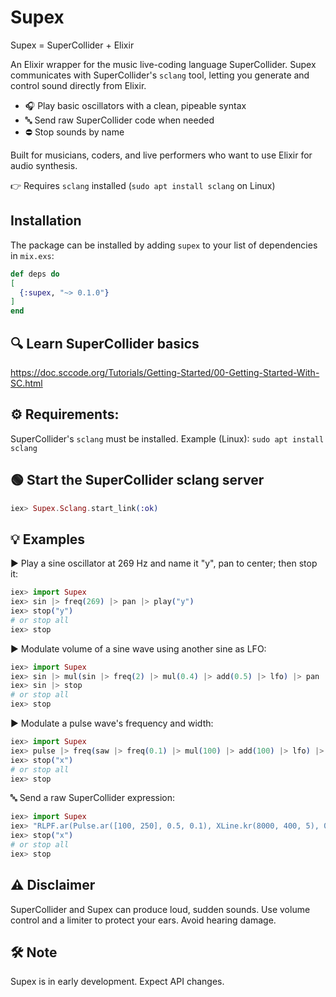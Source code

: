 # Supex

Supex = SuperCollider + Elixir

An Elixir wrapper for the music live-coding language SuperCollider.
Supex communicates with SuperCollider's `sclang` tool, letting you generate and control sound directly from Elixir.

- 🎧 Play basic oscillators with a clean, pipeable syntax
- 🔤 Send raw SuperCollider code when needed
- ⛔ Stop sounds by name

Built for musicians, coders, and live performers who want to use Elixir for audio synthesis.

👉 Requires `sclang` installed (`sudo apt install sclang` on Linux)


## Installation

The package can be installed by adding `supex` to your list of dependencies in `mix.exs`:

```elixir
def deps do
[
  {:supex, "~> 0.1.0"}
]
end
```

## 🔍 Learn SuperCollider basics

https://doc.sccode.org/Tutorials/Getting-Started/00-Getting-Started-With-SC.html

## ⚙️ Requirements:
SuperCollider's `sclang` must be installed.
Example (Linux): `sudo apt install sclang`

## 🟢 Start the SuperCollider sclang server

```elixir
iex> Supex.Sclang.start_link(:ok)
```

## 💡 Examples

▶ Play a sine oscillator at 269 Hz and name it "y", pan to center; then stop it:

```elixir
iex> import Supex
iex> sin |> freq(269) |> pan |> play("y")
iex> stop("y")
# or stop all
iex> stop
```

▶ Modulate volume of a sine wave using another sine as LFO:

```elixir
iex> import Supex
iex> sin |> mul(sin |> freq(2) |> mul(0.4) |> add(0.5) |> lfo) |> pan |> play
iex> sin |> stop
# or stop all
iex> stop
```

▶ Modulate a pulse wave's frequency and width:

```elixir
iex> import Supex
iex> pulse |> freq(saw |> freq(0.1) |> mul(100) |> add(100) |> lfo) |> width(sin |> freq(6) |> mul(0.5) |> add(0.5) |> lfo) |> pan |> play
iex> stop("x")
# or stop all
iex> stop
```

🔤 Send a raw SuperCollider expression:

```elixir
iex> import Supex
iex> "RLPF.ar(Pulse.ar([100, 250], 0.5, 0.1), XLine.kr(8000, 400, 5), 0.05)" |> pan |> play
iex> stop("x")
# or stop all
iex> stop
```

## ⚠️ Disclaimer

SuperCollider and Supex can produce loud, sudden sounds.
Use volume control and a limiter to protect your ears.
Avoid hearing damage.

## 🛠️ Note

Supex is in early development.
Expect API changes.
